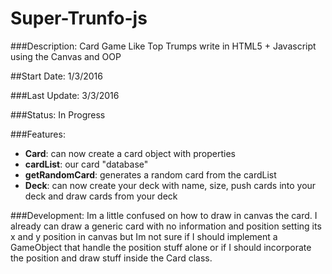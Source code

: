 # Super-Trunfo-js

###Description:
Card Game Like Top Trumps write in HTML5 + Javascript using the Canvas and OOP

##Start Date:
1/3/2016

###Last Update:
3/3/2016

###Status:
In Progress

###Features:
- **Card**: can now create a card object with properties
- **cardList**: our card "database"
- **getRandomCard**: generates a random card from the cardList
- **Deck**: can now create your deck with name, size, push cards into your deck and draw cards from your deck

###Development:
Im a little confused on how to draw in canvas the card. I already can draw a generic card with no information and position setting its x and y position in canvas but Im not sure if I should implement a GameObject that handle the position stuff alone or if I should incorporate the position and draw stuff inside the Card class.

